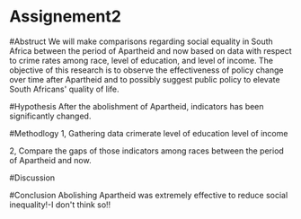 # Assignement2
#Abstruct
We will make comparisons regarding social equality in South Africa between the period of Apartheid and now based on data with respect to crime rates among race, level of education, and level of income. The objective of this research is to observe the effectiveness of policy change over time after Apartheid and to possibly suggest public policy to elevate South Africans' quality of life.

#Hypothesis
After the abolishment of Apartheid, indicators has been significantly changed.

#Methodlogy
1, Gathering data
  crimerate
  level of education
  level of income

2, Compare the gaps of those indicators among races between the period of Apartheid and now.

#Discussion

#Conclusion
Abolishing Apartheid was extremely effective to reduce social inequality!-I don't think so!!